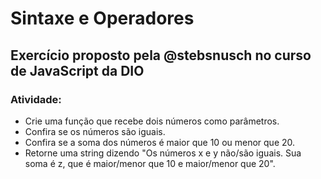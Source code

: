 # Sintaxe e Operadores

## Exercício proposto pela @stebsnusch no curso de JavaScript da DIO

### Atividade:

- Crie uma função que recebe dois números como parâmetros.
- Confira se os números são iguais.
- Confira se a soma dos números é maior que 10 ou menor que 20.
- Retorne uma string dizendo "Os números x e y não/são iguais. Sua soma é z, que é maior/menor que 10 e maior/menor que 20".